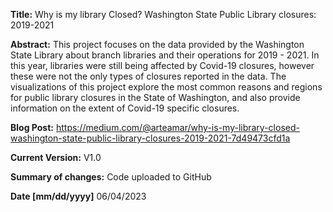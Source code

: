 **Title:**
Why is my library Closed?
Washington State Public Library closures: 2019-2021

**Abstract:**
 This project focuses on the data provided by the Washington State Library about branch libraries and their operations for 2019 - 2021. In this year, libraries were still being affected by Covid-19 closures, however these were not the only types of closures reported in the data. The visualizations of this project explore the most common reasons and regions for public library closures in the State of Washington, and also provide information on the extent of Covid-19 specific closures.

**Blog Post:**
https://medium.com/@arteamar/why-is-my-library-closed-washington-state-public-library-closures-2019-2021-7d49473cfd1a

**Current Version:**
V1.0

**Summary of changes:**
Code uploaded to GitHub

**Date [mm/dd/yyyy]**
06/04/2023

